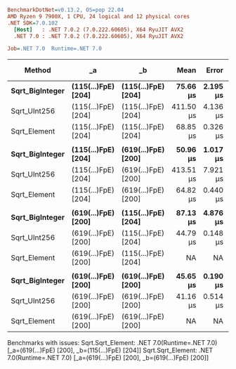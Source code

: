 ``` ini

BenchmarkDotNet=v0.13.2, OS=pop 22.04
AMD Ryzen 9 7900X, 1 CPU, 24 logical and 12 physical cores
.NET SDK=7.0.102
  [Host]   : .NET 7.0.2 (7.0.222.60605), X64 RyuJIT AVX2
  .NET 7.0 : .NET 7.0.2 (7.0.222.60605), X64 RyuJIT AVX2

Job=.NET 7.0  Runtime=.NET 7.0  

```
|          Method |                  _a |                  _b |      Mean |    Error |    StdDev |    Median | Ratio | RatioSD |   Gen0 | Allocated | Alloc Ratio |
|---------------- |-------------------- |-------------------- |----------:|---------:|----------:|----------:|------:|--------:|-------:|----------:|------------:|
| **Sqrt_BigInteger** | **(115(...)FpE) [204]** | **(115(...)FpE) [204]** |  **75.66 μs** | **2.195 μs** |  **6.472 μs** |  **79.31 μs** |  **1.00** |    **0.00** |      **-** |      **56 B** |        **1.00** |
|    Sqrt_UInt256 | (115(...)FpE) [204] | (115(...)FpE) [204] | 411.50 μs | 4.136 μs |  3.869 μs | 413.57 μs |  5.27 |    0.42 |      - |         - |        0.00 |
|    Sqrt_Element | (115(...)FpE) [204] | (115(...)FpE) [204] |  68.85 μs | 0.326 μs |  0.305 μs |  68.78 μs |  0.88 |    0.07 | 1.2207 |  108640 B |    1,940.00 |
|                 |                     |                     |           |          |           |           |       |         |        |           |             |
| **Sqrt_BigInteger** | **(115(...)FpE) [204]** | **(619(...)FpE) [200]** |  **50.96 μs** | **1.017 μs** |  **2.189 μs** |  **51.33 μs** |  **1.00** |    **0.00** |      **-** |      **56 B** |        **1.00** |
|    Sqrt_UInt256 | (115(...)FpE) [204] | (619(...)FpE) [200] | 413.51 μs | 7.921 μs |  9.122 μs | 416.22 μs |  8.25 |    0.42 |      - |         - |        0.00 |
|    Sqrt_Element | (115(...)FpE) [204] | (619(...)FpE) [200] |  64.82 μs | 0.440 μs |  0.412 μs |  64.81 μs |  1.29 |    0.05 | 1.2207 |  108640 B |    1,940.00 |
|                 |                     |                     |           |          |           |           |       |         |        |           |             |
| **Sqrt_BigInteger** | **(619(...)FpE) [200]** | **(115(...)FpE) [204]** |  **87.13 μs** | **4.876 μs** | **14.377 μs** |  **94.96 μs** |  **1.00** |    **0.00** |      **-** |      **56 B** |        **1.00** |
|    Sqrt_UInt256 | (619(...)FpE) [200] | (115(...)FpE) [204] |  44.79 μs | 0.148 μs |  0.124 μs |  44.80 μs |  0.47 |    0.02 |      - |         - |        0.00 |
|    Sqrt_Element | (619(...)FpE) [200] | (115(...)FpE) [204] |        NA |       NA |        NA |        NA |     ? |       ? |      - |         - |           ? |
|                 |                     |                     |           |          |           |           |       |         |        |           |             |
| **Sqrt_BigInteger** | **(619(...)FpE) [200]** | **(619(...)FpE) [200]** |  **45.65 μs** | **0.190 μs** |  **0.233 μs** |  **45.60 μs** |  **1.00** |    **0.00** |      **-** |      **56 B** |        **1.00** |
|    Sqrt_UInt256 | (619(...)FpE) [200] | (619(...)FpE) [200] |  41.16 μs | 0.514 μs |  0.481 μs |  40.83 μs |  0.90 |    0.01 |      - |         - |        0.00 |
|    Sqrt_Element | (619(...)FpE) [200] | (619(...)FpE) [200] |        NA |       NA |        NA |        NA |     ? |       ? |      - |         - |           ? |

Benchmarks with issues:
  Sqrt.Sqrt_Element: .NET 7.0(Runtime=.NET 7.0) [_a=(619(...)FpE) [200], _b=(115(...)FpE) [204]]
  Sqrt.Sqrt_Element: .NET 7.0(Runtime=.NET 7.0) [_a=(619(...)FpE) [200], _b=(619(...)FpE) [200]]
